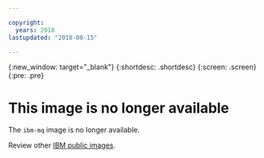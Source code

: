 ```yaml
---

copyright:
  years: 2018
lastupdated: "2018-08-15"

---
```


{:new_window: target="_blank"}
{:shortdesc: .shortdesc}
{:screen: .screen}
{:pre: .pre}

# This image is no longer available

The `ibm-mq` image is no longer available.

Review other [IBM public images](/docs/services/RegistryImages/index.html#ibm_images).
